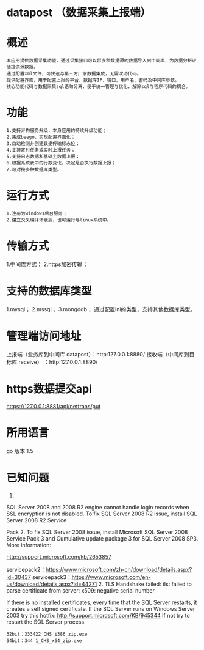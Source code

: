 # datapost （数据采集上报端）
# 概述
	本应用提供数据采集功能，通过采集接口可以将多种数据源的数据导入到中间库，为数据分析评估提供源数据。
	通过配置xml文件，可快速与第三方厂家数据集成，无需改动代码。
	提供配置界面，用于配置上报的平台、数据库IP、端口、用户名、密码及中间库参数。
	核心功能代码与数据采集sql语句分离，便于统一管理与优化，解除sql与程序代码的耦合。
	
# 功能
	1.支持异构服务升级，本身应用的持续升级功能；
	2.集成beego，实现配置界面化；
	3.自动检测并创建数据传输标志位；
	4.支持定时任务或实时上报任务；
	5.支持日志数据和基础主数据上报；
	6.根据系统表中的行数变化，决定是否执行数据上报；
	7.可对接多种数据库类型。
	
# 运行方式
	1.注册为windows后台服务；
	2.建立交叉编译环境后，也可运行与linux系统中。
	
# 传输方式
 1.中间库方式；
 2.https加密传输；

# 支持的数据库类型
 1.mysql；
 2.mssql；
 3.mongodb；
 通过配置ini的类型，支持其他数据库类型。
 
# 管理端访问地址
  上报端（业务库到中间库 datapost）：http:127.0.0.1:8880/
  接收端（中间库到目标库 receive） ：http:127.0.0.1:8890/
  
# https数据提交api
  https://127.0.0.1:8881/api/nettrans/put 
  
# 所用语言
  go
  版本 1.5

# 已知问题
 1.
SQL Server 2008 and 2008 R2 engine cannot handle login records when SSL encryption is not disabled. To fix SQL Server 2008 R2 issue, install SQL Server 2008 R2 Service 

Pack 2. To fix SQL Server 2008 issue, install Microsoft SQL Server 2008 Service Pack 3 and Cumulative update package 3 for SQL Server 2008 SP3. More information: 

http://support.microsoft.com/kb/2653857

  servicepack2：https://www.microsoft.com/zh-cn/download/details.aspx?id=30437
  servicepack3：https://www.microsoft.com/en-us/download/details.aspx?id=44271
2.
TLS Handshake failed: tls: failed to parse certificate from server: x509: negative serial number
 
If there is no installed certificates, every time that the SQL Server restarts, it creates a self signed certificate.
If the SQL Server runs on Windows Server 2003 try this hotfix: http://support.microsoft.com/KB/945344
If not try to restart the SQL Server process.

    32bit：333422_CHS_i386_zip.exe
    64bit：344 1_CHS_x64_zip.exe

 
